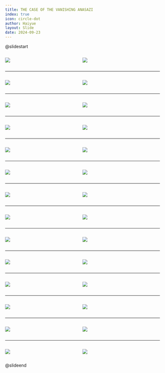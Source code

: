 ```yaml
---
title: THE CASE OF THE VANISHING ANASAZI
index: true
icon: circle-dot
author: Haiyue
layout: Slide
date: 2024-09-23
---
```

 
@slidestart

<div style="display:flex">
<div style="flex:1">

![](/reading/english/Level-V/THE%20CASE%20OF%20THE%20VANISHING%20ANASAZI/001.webp)
</div>
<div style="flex:1">

![](/reading/english/Level-V/THE%20CASE%20OF%20THE%20VANISHING%20ANASAZI/002.webp)
</div>
</div>

---

<div style="display:flex">
<div style="flex:1">

![](/reading/english/Level-V/THE%20CASE%20OF%20THE%20VANISHING%20ANASAZI/003.webp)
</div>
<div style="flex:1">

![](/reading/english/Level-V/THE%20CASE%20OF%20THE%20VANISHING%20ANASAZI/004.webp)
</div>
</div>

---

<div style="display:flex">
<div style="flex:1">

![](/reading/english/Level-V/THE%20CASE%20OF%20THE%20VANISHING%20ANASAZI/005.webp)
</div>
<div style="flex:1">

![](/reading/english/Level-V/THE%20CASE%20OF%20THE%20VANISHING%20ANASAZI/006.webp)
</div>
</div>

---

<div style="display:flex">
<div style="flex:1">

![](/reading/english/Level-V/THE%20CASE%20OF%20THE%20VANISHING%20ANASAZI/007.webp)
</div>
<div style="flex:1">

![](/reading/english/Level-V/THE%20CASE%20OF%20THE%20VANISHING%20ANASAZI/008.webp)
</div>
</div>

---

<div style="display:flex">
<div style="flex:1">

![](/reading/english/Level-V/THE%20CASE%20OF%20THE%20VANISHING%20ANASAZI/009.webp)
</div>
<div style="flex:1">

![](/reading/english/Level-V/THE%20CASE%20OF%20THE%20VANISHING%20ANASAZI/010.webp)
</div>
</div>

---

<div style="display:flex">
<div style="flex:1">

![](/reading/english/Level-V/THE%20CASE%20OF%20THE%20VANISHING%20ANASAZI/011.webp)
</div>
<div style="flex:1">

![](/reading/english/Level-V/THE%20CASE%20OF%20THE%20VANISHING%20ANASAZI/012.webp)
</div>
</div>

---

<div style="display:flex">
<div style="flex:1">

![](/reading/english/Level-V/THE%20CASE%20OF%20THE%20VANISHING%20ANASAZI/013.webp)
</div>
<div style="flex:1">

![](/reading/english/Level-V/THE%20CASE%20OF%20THE%20VANISHING%20ANASAZI/014.webp)
</div>
</div>

---

<div style="display:flex">
<div style="flex:1">

![](/reading/english/Level-V/THE%20CASE%20OF%20THE%20VANISHING%20ANASAZI/015.webp)
</div>
<div style="flex:1">

![](/reading/english/Level-V/THE%20CASE%20OF%20THE%20VANISHING%20ANASAZI/016.webp)
</div>
</div>

---

<div style="display:flex">
<div style="flex:1">

![](/reading/english/Level-V/THE%20CASE%20OF%20THE%20VANISHING%20ANASAZI/017.webp)
</div>
<div style="flex:1">

![](/reading/english/Level-V/THE%20CASE%20OF%20THE%20VANISHING%20ANASAZI/018.webp)
</div>
</div>

---

<div style="display:flex">
<div style="flex:1">

![](/reading/english/Level-V/THE%20CASE%20OF%20THE%20VANISHING%20ANASAZI/019.webp)
</div>
<div style="flex:1">

![](/reading/english/Level-V/THE%20CASE%20OF%20THE%20VANISHING%20ANASAZI/020.webp)
</div>
</div>

---

<div style="display:flex">
<div style="flex:1">

![](/reading/english/Level-V/THE%20CASE%20OF%20THE%20VANISHING%20ANASAZI/021.webp)
</div>
<div style="flex:1">

![](/reading/english/Level-V/THE%20CASE%20OF%20THE%20VANISHING%20ANASAZI/022.webp)
</div>
</div>

---

<div style="display:flex">
<div style="flex:1">

![](/reading/english/Level-V/THE%20CASE%20OF%20THE%20VANISHING%20ANASAZI/023.webp)
</div>
<div style="flex:1">

![](/reading/english/Level-V/THE%20CASE%20OF%20THE%20VANISHING%20ANASAZI/024.webp)
</div>
</div>

---

<div style="display:flex">
<div style="flex:1">

![](/reading/english/Level-V/THE%20CASE%20OF%20THE%20VANISHING%20ANASAZI/025.webp)
</div>
<div style="flex:1">

![](/reading/english/Level-V/THE%20CASE%20OF%20THE%20VANISHING%20ANASAZI/026.webp)
</div>
</div>

---

<div style="display:flex">
<div style="flex:1">

![](/reading/english/Level-V/THE%20CASE%20OF%20THE%20VANISHING%20ANASAZI/027.webp)
</div>
<div style="flex:1">

![](/reading/english/Level-V/THE%20CASE%20OF%20THE%20VANISHING%20ANASAZI/028.webp)
</div>
</div>

@slideend